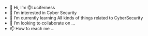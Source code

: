 - 👋 Hi, I’m @Luciferness
- 👀 I’m interested in Cyber Security
- 🌱 I’m currently learning All kinds of things related to CyberSecurity
- 💞️ I’m looking to collaborate on ...
- 📫 How to reach me ...

<!---
Luciferness/Luciferness is a ✨ special ✨ repository because its `README.md` (this file) appears on your GitHub profile.
You can click the Preview link to take a look at your changes.
--->
